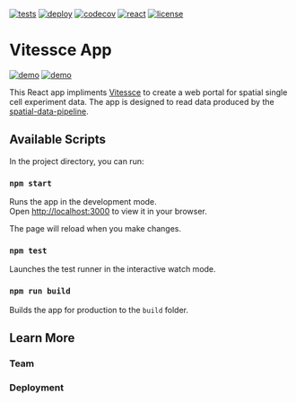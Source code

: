 [![tests](https://github.com/haniffalab/vitessce-app/actions/workflows/tests.yml/badge.svg)](https://github.com/haniffalab/vitessce-app/actions/workflows/tests.yml)
[![deploy](https://github.com/haniffalab/vitessce-app/actions/workflows/deploy.yml/badge.svg)](https://github.com/haniffalab/vitessce-app/actions/workflows/deploy.yml)
[![codecov](https://codecov.io/gh/haniffalab/vitessce-app/branch/main/graph/badge.svg?token=ZT374N3LC3)](https://codecov.io/gh/haniffalab/vitessce-app)
[![react](https://img.shields.io/badge/react-16-blue)](https://reactjs.org)
[![license](https://img.shields.io/badge/license-MIT-green)](LICENSE)

# Vitessce App

[![demo](https://img.shields.io/badge/demo-latest-blue)](https://hindlimb.cog.sanger.ac.uk/vitessce-app/latest/index.html)
[![demo](https://img.shields.io/badge/demo-dev-blue)](https://hindlimb.cog.sanger.ac.uk/vitessce-app/dev/index.html)

This React app impliments [Vitessce](https://github.com/vitessce/vitessce) to create a web portal for spatial single cell experiment data. The app is designed to read data produced by the [spatial-data-pipeline](https://github.com/haniffalab/sci-spatial-data). 

## Available Scripts

In the project directory, you can run:

### `npm start`

Runs the app in the development mode.\
Open [http://localhost:3000](http://localhost:3000) to view it in your browser.

The page will reload when you make changes.

### `npm test`

Launches the test runner in the interactive watch mode.

### `npm run build`

Builds the app for production to the `build` folder.

## Learn More

### Team

### Deployment
